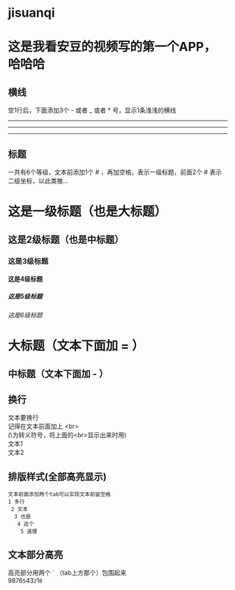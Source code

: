 # jisuanqi
这是我看安豆的视频写的第一个APP，哈哈哈
===============================================================================


## 横线
空1行后，下面添加3个  - 或者  _ 或者  * 号，显示1条浅浅的横线

---

___

***


## 标题
一共有6个等级，文本前添加1个 # ，再加空格，表示一级标题，前面2个 # 表示二级坐标，以此类推...
# 这是一级标题（也是大标题）
## 这是2级标题（也是中标题）
### 这是3级标题
#### 这是4级标题
##### 这是5级标题
###### 这是6级标题
大标题（文本下面加 = ）
=
中标题（文本下面加 - ）
-

## 换行
文本要换行<br>记得在文本前面加上 \<br>
<br>(\为转义符号，将上面的\<br>显示出来时用)
<br>文本1
<br>文本2


## 排版样式(全部高亮显示)
    文本前面添加两个tab可以实现文本前留空格
    1 多行
     2 文本
      3 也是   
       4 这个
        5 道理


## 文本部分高亮
高亮部分用两个 \` （tab上方那个）包围起来<br>
9876`5`43`2`1`0`

